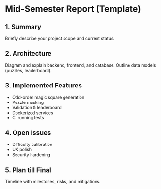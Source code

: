 # Mid-Semester Report (Template)

## 1. Summary
Briefly describe your project scope and current status.

## 2. Architecture
Diagram and explain backend, frontend, and database. Outline data models (puzzles, leaderboard).

## 3. Implemented Features
- Odd-order magic square generation
- Puzzle masking
- Validation & leaderboard
- Dockerized services
- CI running tests

## 4. Open Issues
- Difficulty calibration
- UX polish
- Security hardening

## 5. Plan till Final
Timeline with milestones, risks, and mitigations.
